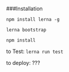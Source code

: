 ###Installation

```npm install lerna -g```

```lerna bootstrap```

```npm install```

to Test: ```lerna run test```

to deploy: ???
